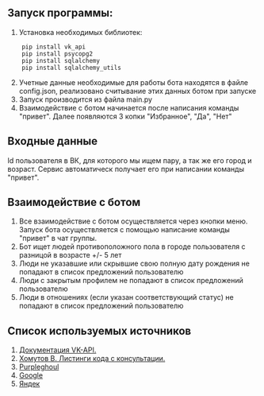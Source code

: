 ## Запуск программы:
1.	Установка необходимых библиотек:
```
    pip install vk_api
    pip install psycopg2
    pip install sqlalchemy
    pip install sqlalchemy_utils
```
2.  Учетные данные необходимые для работы бота находятся в файле config.json, реализовано считывание этих данных ботом при запуске
3.  Запуск производится из файла main.py
3.	Взаимодействие с ботом начинается после написания команды "привет". Далее появляются 3 копки "Избранное", "Да", "Нет"
## Входные данные
   Id пользователя в ВК, для которого мы ищем пару, а так же его город и возраст. Сервис автоматическ получает его при написании команды "привет".
## Взаимодействие с ботом
1. Все взаимодействие с ботом осуществляется через кнопки меню. Запуск бота осуществляется с помощью     написание команды "привет" в чат группы.
2. Бот ищет людей противоположного пола в городе пользователя с разницой в возрасте +/- 5 лет
3. Люди не указавшие или скрывшие свою полную дату рождения не попадают в список предложений пользователю
4. Люди с закрытым профилем не попадают в список предложений пользователю
5. Люди в отношениях (если указан соответствующий статус) не попадают в список предложений пользователю
## Список используемых источников
1.	[Документация VK-API.](https://dev.vk.com/api/oauth-parameters)
2.	[Хомутов В. Листинги кода с консультации.](https://github.com/VladimirKhomutov/consultation_20042023)
3.	[Purpleghoul](https://github.com/Purpleghoul/VKinder/tree/main)
4.	[Google](Google.com)
5.	[Яндек](ya.ru)
